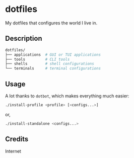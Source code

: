 dotfiles
========

My dotfiles that configures the world I live in.

Description
-----------

```bash
dotfiles/
├── applications  # GUI or TUI applications
├── tools         # CLI tools
├── shells        # shell configurations
└── terminals     # terminal configurations
```

Usage
-----

A lot thanks to `dotbot`, which makes everything much easier:

```bash
./install-profile <profile> [<configs...>]
```

or,

```bash
./install-standalone <configs...>
```

Credits
-------

Internet
